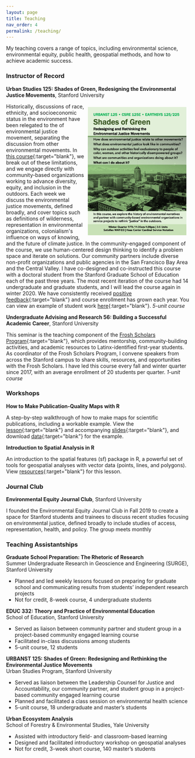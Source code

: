 ```yaml
---
layout: page
title: Teaching
nav_order: 4
permalink: /teaching/
---
```


My teaching covers a range of topics, including environmental science, environmental equity, public health, geospatial methods, and how to achieve academic success.

### Instructor of Record

**Urban Studies 125: Shades of Green, Redesigning the Environmental Justice Movements**, Stanford University

<img src="/images/sog_flyer_w20.jpg" alt="" align="right" width="270" height="350" style="padding: 10px;"> Historically, discussions of race, ethnicity, and socioeconomic status in the environment have been relegated to the  of environmental justice movement, separating the discussion from other environmental movements. In [this course](https://ccsre.stanford.edu/courses/2019-2020-csre-125e){:target="blank"}, we break out of these limitations, and we engage directly with community-based organizations working to advance diversity, equity, and inclusion in the outdoors. Each week we discuss the environmental justice movements, defined broadly, and cover topics such as definitions of wilderness, representation in environmental organizations, colonialism's influence on ways of knowing, and the future of climate justice. In the community-engaged component of the course, we use human-centered design thinking to identify a problem space and iterate on solutions. Our community partners include diverse non-profit organizations and public agencies in the San Francisco Bay Area and the Central Valley. I have co-designed and co-instructed this course with a doctoral student from the Stanford Graduate School of Education each of the past three years. The most recent iteration of the course had 14 undergraduate and graduate students, and I will lead the course again in winter 2020. We have consistently received [positive feedback](teaching/resources/urbanst125_feedback_w19.pdf){:target="blank"} and course enrollment has grown each year. You can view an example of student work [here](https://stanford.maps.arcgis.com/apps/Cascade/index.html?appid=28a64c14a35140c08f33ee0e7e07f136){:target="blank"}. *5-unit course*

**Undergraduate Advising and Research 56: Building a Successful Academic Career**, Stanford University

This seminar is the teaching component of the [Frosh Scholars Program](https://elcentro.stanford.edu/programs/academic-programs/frosh-scholars-program){:target="blank"}, which provides mentorship, community-building activities, and academic resources to Latinx-identified first-year students. As coordinator of the Frosh Scholars Program, I convene speakers from across the Stanford campus to share skills, resources, and opportunities with the Frosh Scholars. I have led this course every fall and winter quarter since 2017, with an average enrollment of 20 students per quarter. *1-unit course*

### Workshops

**How to Make Publication-Quality Maps with R**

A step-by-step walkthrough of how to make maps for scientific publications, including a workable example. View the [lesson](teaching/workshops/publication_quality_maps_R.html){:target="blank"} and accompanying [slides](teaching/workshops/publication_quality_maps_R_slides.html){:target="blank"}, and download [data](https://github.com/djxgonzalez/workshop-publication-quality-maps-R/tree/master){:target="blank"} for the example.

**Introduction to Spatial Analysis in R**

An introduction to the spatial features (sf) package in R, a powerful set of tools for geospatial analyses with vector data (points, lines, and polygons). View [resources](https://github.com/djxgonzalez/spatial-analysis-r){:target="blank"} for this lesson.

### Journal Club

**Environmental Equity Journal Club**, Stanford University

I founded the Environmental Equity Journal Club in Fall 2019 to create a space for Stanford students and trainees to discuss recent studies focusing on environmental justice, defined broadly to include studies of access, representation, health, and policy. The group meets monthly

### Teaching Assistantships

**Graduate School Preparation: The Rhetoric of Research**
<br />Summer Undergraduate Research in Geoscience and Engineering (SURGE), Stanford University

-	Planned and led weekly lessons focused on preparing for graduate school and communicating results from students’ independent research projects
-	Not for credit, 8-week course, 4 undergraduate students

**EDUC 332: Theory and Practice of Environmental Education**
<br />School of Education, Stanford University

-	Served as liaison between community partner and student group in a project-based community engaged learning course
-	Facilitated in-class discussions among students
- 5-unit course, 12 students

**URBANST 125: Shades of Green: Redesigning and Rethinking the Environmental Justice Movements**
<br />Urban Studies Program, Stanford University

-	Served as liaison between the Leadership Counsel for Justice and Accountability, our community partner, and student group in a project-based community engaged learning course
-	Planned and facilitated a class session on environmental health science
-	5-unit course, 18 undergraduate and master’s students

**Urban Ecosystem Analysis**
<br />School of Forestry & Environmental Studies, Yale University

- Assisted with introductory field- and classroom-based learning
-	Designed and facilitated introductory workshop on geospatial analyses
-	Not for credit, 3-week short course, 140 master’s students
